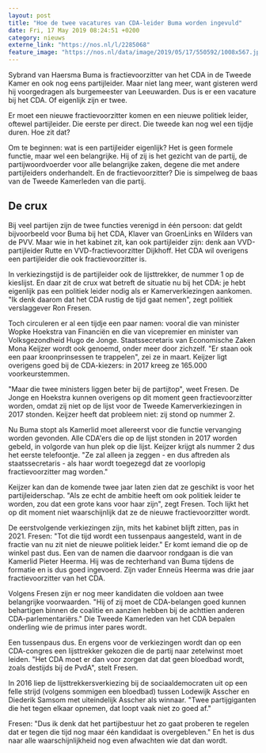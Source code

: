 ```yaml
---
layout: post
title: "Hoe de twee vacatures van CDA-leider Buma worden ingevuld"
date: Fri, 17 May 2019 08:24:51 +0200
category: nieuws
externe_link: "https://nos.nl/l/2285068"
feature_image: "https://nos.nl/data/image/2019/05/17/550592/1008x567.jpg"
---
```


<p>Sybrand van Haersma Buma is fractievoorzitter van het CDA in de Tweede Kamer en ook nog eens partijleider. Maar niet lang meer, want gisteren werd hij voorgedragen als burgemeester van Leeuwarden. Dus is er een vacature bij het CDA. Of eigenlijk zijn er twee.</p>
<p>Er moet een nieuwe fractievoorzitter komen en een nieuwe politiek leider, oftewel partijleider. Die eerste per direct. Die tweede kan nog wel een tijdje duren. Hoe zit dat?</p>
<p>Om te beginnen: wat is een partijleider eigenlijk? Het is geen formele functie, maar wel een belangrijke. Hij of zij is het gezicht van de partij, de partijwoordvoerder voor alle belangrijke zaken, degene die met andere partijleiders onderhandelt. En de fractievoorzitter? Die is simpelweg de baas van de Tweede Kamerleden van die partij.</p>
<h2>De crux</h2>
<p>Bij veel partijen zijn de twee functies verenigd in één persoon: dat geldt bijvoorbeeld voor Buma bij het CDA, Klaver van GroenLinks en Wilders van de PVV. Maar wie in het kabinet zit, kan ook partijleider zijn: denk aan VVD-partijleider Rutte en VVD-fractievoorzitter Dijkhoff. Het CDA wil overigens een partijleider die ook fractievoorzitter is.</p>
<p>In verkiezingstijd is de partijleider ook de lijsttrekker, de nummer 1 op de kieslijst. En daar zit de crux wat betreft de situatie nu bij het CDA: je hebt eigenlijk pas een politiek leider nodig als er Kamerverkiezingen aankomen. "Ik denk daarom dat het CDA rustig de tijd gaat nemen", zegt politiek verslaggever Ron Fresen.</p>
<p>Toch circuleren er al een tijdje een paar namen: vooral die van minister Wopke Hoekstra van Financiën en die van vicepremier en minister van Volksgezondheid Hugo de Jonge. Staatssecretaris van Economische Zaken Mona Keijzer wordt ook genoemd, onder meer door zichzelf. "Er staan ook een paar kroonprinsessen te trappelen", zei ze in maart. Keijzer ligt overigens goed bij de CDA-kiezers: in 2017 kreeg ze 165.000 voorkeurstemmen.</p>
<p>"Maar die twee ministers liggen beter bij de partijtop", weet Fresen. De Jonge en Hoekstra kunnen overigens op dit moment geen fractievoorzitter worden, omdat zij niet op de lijst voor de Tweede Kamerverkiezingen in 2017 stonden. Keijzer heeft dat probleem niet: zij stond op nummer 2.</p>
<p>Nu Buma stopt als Kamerlid moet allereerst voor die functie vervanging worden gevonden. Alle CDA'ers die op de lijst stonden in 2017 worden gebeld, in volgorde van hun plek op die lijst. Keijzer krijgt als nummer 2 dus het eerste telefoontje. "Ze zal alleen ja zeggen - en dus aftreden als staatssecretaris - als haar wordt toegezegd dat ze voorlopig fractievoorzitter mag worden."</p>
<p>Keijzer kan dan de komende twee jaar laten zien dat ze geschikt is voor het partijleiderschap. "Als ze echt de ambitie heeft om ook politiek leider te worden, zou dat een grote kans voor haar zijn", zegt Fresen. Toch lijkt het op dit moment niet waarschijnlijk dat ze de nieuwe fractievoorzitter wordt.</p>
<p>De eerstvolgende verkiezingen zijn, mits het kabinet blijft zitten, pas in 2021. Fresen: "Tot die tijd wordt een tussenpaus aangesteld, want in de fractie van nu zit niet de nieuwe politiek leider." Er komt iemand die op de winkel past dus. Een van de namen die daarvoor rondgaan is die van Kamerlid Pieter Heerma. Hij was de rechterhand van Buma tijdens de formatie en is dus goed ingevoerd. Zijn vader Enneüs Heerma was drie jaar fractievoorzitter van het CDA.</p>
<p>Volgens Fresen zijn er nog meer kandidaten die voldoen aan twee belangrijke voorwaarden. "Hij of zij moet de CDA-belangen goed kunnen behartigen binnen de coalitie en aanzien hebben bij de achttien anderen CDA-parlementariërs." Die Tweede Kamerleden van het CDA bepalen onderling wie de primus inter pares wordt.</p>
<p>Een tussenpaus dus. En ergens voor de verkiezingen wordt dan op een CDA-congres een lijsttrekker gekozen die de partij naar zetelwinst moet leiden. "Het CDA moet er dan voor zorgen dat dat geen bloedbad wordt, zoals destijds bij de PvdA", stelt Fresen.</p>
<p>In 2016 liep de lijsttrekkersverkiezing bij de sociaaldemocraten uit op een felle strijd (volgens sommigen een bloedbad) tussen Lodewijk Asscher en Diederik Samsom met uiteindelijk Asscher als winnaar. "Twee partijgiganten die het tegen elkaar opnemen, dat loopt vaak niet zo goed af."</p>
<p>Fresen: "Dus ik denk dat het partijbestuur het zo gaat proberen te regelen dat er tegen die tijd nog maar één kandidaat is overgebleven." En het is dus naar alle waarschijnlijkheid nog even afwachten wie dat dan wordt.</p>
